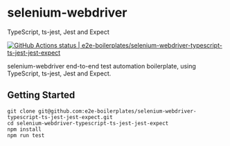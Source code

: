 # selenium-webdriver 
TypeScript, ts-jest, Jest and Expect

[![GitHub Actions status | e2e-boilerplates/selenium-webdriver-typescript-ts-jest-jest-expect](https://github.com/e2e-boilerplates/selenium-webdriver-typescript-ts-jest-jest-expect/workflows/selenium-webdriver-typescript-ts-jest-jest-expect/badge.svg)](https://github.com/e2e-boilerplates/selenium-webdriver-typescript-ts-jest-jest-expect/actions?workflow=selenium-webdriver-typescript-ts-jest-jest-expect)

selenium-webdriver end-to-end test automation boilerplate, using TypeScript, ts-jest, Jest and Expect.

## Getting Started

    git clone git@github.com:e2e-boilerplates/selenium-webdriver-typescript-ts-jest-jest-expect.git
    cd selenium-webdriver-typescript-ts-jest-jest-expect
    npm install
    npm run test
